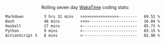 <p align="center">Rolling seven day <a href='https://wakatime.com/'> WakaTime</a> coding stats:</p>
<!--START_SECTION:waka-->

```txt
Markdown         3 hrs 31 mins   >>>>>>>>>>>>>>>>>--------   69.52 %
Bash             48 mins         >>>>---------------------   16.04 %
Haskell          17 mins         >------------------------   05.73 %
Python           9 mins          >------------------------   03.15 %
ActionScript 3   8 mins          >------------------------   02.90 %
```

<!--END_SECTION:waka-->
